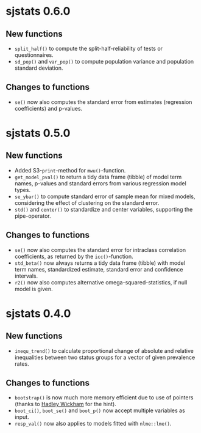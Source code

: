 # sjstats 0.6.0

## New functions

* `split_half()` to compute the split-half-reliability of tests or questionnaires.
* `sd_pop()` and `var_pop()` to compute population variance and population standard deviation.

## Changes to functions

* `se()` now also computes the standard error from estimates (regression coefficients) and p-values.

# sjstats 0.5.0

## New functions

* Added S3-`print`-method for `mwu()`-function.
* `get_model_pval()` to return a tidy data frame (tibble) of model term names, p-values and standard errors from various regression model types.
* `se_ybar()` to compute standard error of sample mean for mixed models, considering the effect of clustering on the standard error.
* `std()` and `center()` to standardize and center variables, supporting the pipe-operator.

## Changes to functions

* `se()` now also computes the standard error for intraclass correlation coefficients, as returned by the `icc()`-function.
* `std_beta()` now always returns a tidy data frame (tibble) with model term names, standardized estimate, standard error and confidence intervals.
* `r2()` now also computes alternative omega-squared-statistics, if null model is given.

# sjstats 0.4.0

## New functions
* `inequ_trend()` to calculate proportional change of absolute and relative inequalities between two status groups for a vector of given prevalence rates.


## Changes to functions

* `bootstrap()` is now much more memory efficient due to use of pointers (thanks to [Hadley Wickham](https://twitter.com/hadleywickham) for the hint).
* `boot_ci()`, `boot_se()` and `boot_p()` now accept multiple variables as input.
* `resp_val()` now also applies to models fitted with `nlme::lme()`.
